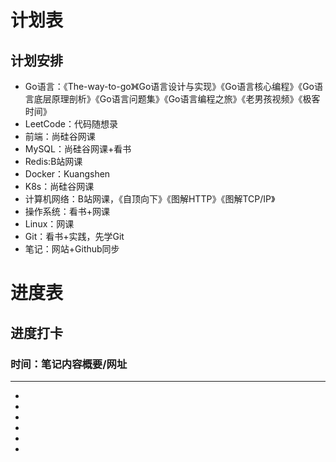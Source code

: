 # 计划表

## 计划安排

- Go语言：《The-way-to-go》《Go语言设计与实现》《Go语言核心编程》《Go语言底层原理剖析》《Go语言问题集》《Go语言编程之旅》《老男孩视频》《极客时间》
- LeetCode：代码随想录
- 前端：尚硅谷网课
- MySQL：尚硅谷网课+看书
- Redis:B站网课
- Docker：Kuangshen
- K8s：尚硅谷网课
- 计算机网络：B站网课，《自顶向下》《图解HTTP》《图解TCP/IP》
- 操作系统：看书+网课
- Linux：网课
- Git：看书+实践，先学Git
- 笔记：网站+Github同步

# 进度表

## 进度打卡

### 时间：笔记内容概要/网址

-----------------------------------------------------------------------------------



- 
- 
- 
- 
- 
- 